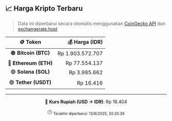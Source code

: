 

<!-- HARGA_KRIPTO -->
## 📈 Harga Kripto Terbaru

> Data ini diperbarui secara otomatis menggunakan [CoinGecko API](https://www.coingecko.com/) dan [exchangerate.host](https://exchangerate.host/)

<div align="center">

| 🪙 Token | 💰 Harga (IDR) |
|:------:|---------------:|
| 🟠 **Bitcoin (BTC)**   | Rp 1.903.572.707 |
| 🔵 **Ethereum (ETH)**  | Rp 77.554.137 |
| 🟣 **Solana (SOL)**    | Rp 3.985.662 |
| 🟢 **Tether (USDT)**   | Rp 16.416 |

---

💱 **Kurs Rupiah (USD → IDR)**: Rp 16.404

🕒 <sub>Terakhir diperbarui: 13/9/2025, 20.30.39</sub>

</div>
<!-- /HARGA_KRIPTO -->